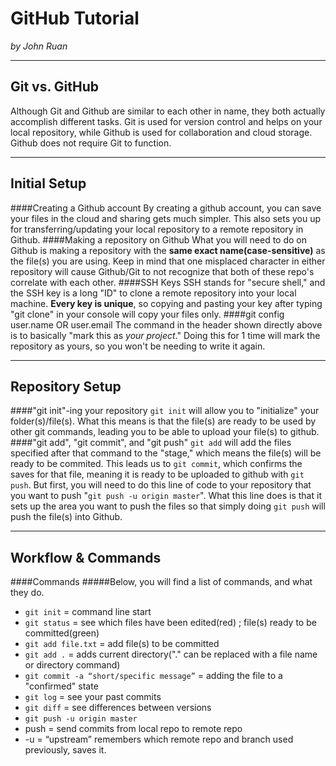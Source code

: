 # GitHub Tutorial

_by John Ruan_

---
## Git vs. GitHub
Although Git and Github are similar to each other in name, they both actually accomplish different tasks. 
Git is used for version control and helps on your local repository, while Github is used for collaboration 
and cloud storage. Github does not require Git to function.

---
## Initial Setup
####Creating a Github account
By creating a github account, you can save your files in the cloud and sharing gets much simpler. This also sets 
you up for transferring/updating your local repository to a remote repository in Github.
####Making a repository on Github
What you will need to do on Github is making a repository with the **same exact name(case-sensitive)** as the file(s)
you are using. Keep in mind that one misplaced character in either repository will cause Github/Git to not recognize
that both of these repo's correlate with each other.
####SSH Keys
SSH stands for "secure shell," and the SSH key is a long "ID" to clone a remote repository into your local machine.
**Every key is unique**, so copying and pasting your key after typing "git clone" in your console will copy your files 
only.
####git config user.name OR user.email
The command in the header shown directly above is to basically "mark this as _your project_." Doing this for 1 time
will mark the repository as yours, so you won't be needing to write it again.

---
## Repository Setup
####"git init"-ing your repository
`git init` will allow you to "initialize" your folder(s)/file(s). What this means is that the file(s) are ready to
be used by other git commands, leading you to be able to upload your file(s) to github.
####"git add", "git commit", and "git push"
`git add` will add the files specified after that command to the "stage," which means the file(s) will be ready to 
be commited. This leads us to `git commit`, which confirms the saves for that file, meaning it is ready to be 
uploaded to github with `git push`. But first, you will need to do this line of code to your repository that you 
want to push  "`git push -u origin master`". What this line does is that it sets up the area you want to push the
files so that simply doing `git push` will push the file(s) into Github.

---
## Workflow & Commands
####Commands
#####Below, you will find a list of commands, and what they do.
* `git init` = command line start
* `git status` = see which files have been edited(red) ; file(s) ready to be committed(green)
* `git add file.txt` = add file(s) to be committed
* `git add .` = adds current directory("." can be replaced with a file name or directory command)
* `git commit -a “short/specific message”` = adding the file to a "confirmed" state
* `git log` = see your past commits
* `git diff` = see differences between versions
* `git push -u origin master`
 * push = send commits from local repo to remote repo
 * -u = “upstream” remembers which remote repo and branch used previously, saves it.

